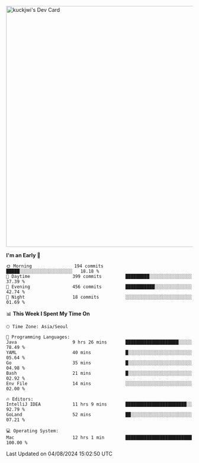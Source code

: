 <a href="https://app.daily.dev/kuckhwancho"><img src="https://api.daily.dev/devcards/v2/efef39c8028947428b3c0b486b9cd9b6.png?r=iz2&type=wide" width="652" alt="kuckjwi's Dev Card"/></a>

<!--START_SECTION:waka-->
**I'm an Early 🐤** 

```text
🌞 Morning                194 commits         █████░░░░░░░░░░░░░░░░░░░░   18.18 % 
🌆 Daytime                399 commits         █████████░░░░░░░░░░░░░░░░   37.39 % 
🌃 Evening                456 commits         ███████████░░░░░░░░░░░░░░   42.74 % 
🌙 Night                  18 commits          ░░░░░░░░░░░░░░░░░░░░░░░░░   01.69 % 
```


📊 **This Week I Spent My Time On** 

```text
🕑︎ Time Zone: Asia/Seoul

💬 Programming Languages: 
Java                     9 hrs 26 mins       ████████████████████░░░░░   78.49 % 
YAML                     40 mins             █░░░░░░░░░░░░░░░░░░░░░░░░   05.64 % 
Go                       35 mins             █░░░░░░░░░░░░░░░░░░░░░░░░   04.98 % 
Bash                     21 mins             █░░░░░░░░░░░░░░░░░░░░░░░░   02.92 % 
Env File                 14 mins             ░░░░░░░░░░░░░░░░░░░░░░░░░   02.00 % 

🔥 Editors: 
IntelliJ IDEA            11 hrs 9 mins       ███████████████████████░░   92.79 % 
GoLand                   52 mins             ██░░░░░░░░░░░░░░░░░░░░░░░   07.21 % 

💻 Operating System: 
Mac                      12 hrs 1 min        █████████████████████████   100.00 % 
```


 Last Updated on 04/08/2024 15:02:50 UTC
<!--END_SECTION:waka-->
